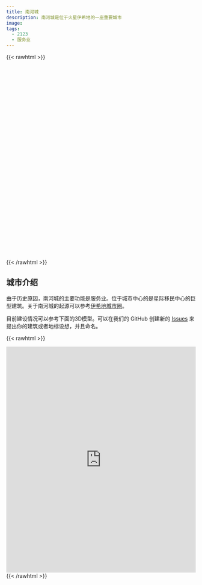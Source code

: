 ```yaml
---
title: 南河城
description: 南河城是位于火星伊希地的一座重要城市
image:
tags:
  - 2123
  - 服务业
---
```


{{< rawhtml >}}
<link rel="stylesheet" href="https://unpkg.com/leaflet@1.6.0/dist/leaflet.css" integrity="sha512-xwE/Az9zrjBIphAcBb3F6JVqxf46+CDLwfLMHloNu6KEQCAWi6HcDUbeOfBIptF7tcCzusKFjFw2yuvEpDL9wQ==" crossorigin=""/>
<script src="https://unpkg.com/leaflet@1.6.0/dist/leaflet.js" integrity="sha512-gZwIG9x3wUXg2hdXF6+rVkLF/0Vi9U8D2Ntg4Ga5I5BZpVkVxlJWbSQtXPSiUTtC0TjtGOmxa1AJPuV0CPthew==" crossorigin=""></script>

<link rel="stylesheet" href="/assets/map/fontawesome-markers/leaflet.awesome-markers.css"/>
<script src="/assets/map/fontawesome-markers/leaflet.awesome-markers.min.js"></script>

<style>
    #map {
        width: 100%;
        height: 500px;
    }
</style>


<div id='map'></div>

<script>

    var map = L.map('map', {
        crs: L.CRS.Simple
    });

    var bounds = [[0,0], [761, 943]];
    var image = L.imageOverlay('https://raw.githubusercontent.com/InterImm/martian-cities/master/city-plan/isidis-procyon/isidis-city-procyon.jpg', bounds).addTo(map);

    data = [
       {
          "name": "InterImm Building",
          "description": "Interplanetary Immigration Center",
          "link": "https://interimm.org",
          "geolocation": [ 381, 439 ],
       },
       {
        "name": "星移农业技术有限公司 - InterImm Agriculture",
        "description": "星移农业最初是星际移民中心下属的一个非盈利科研机构，由美国NASA和中国航空三院联合建立，依托于中国科学院成都生物所。随后该机构相继将多项关键技术工程化，并成功在火星一期基地建设期间建成火星农业实验室和火星第一农业基地。该机构随后成立公司，并在成都和火星设立双总部。",
        "link": "https://interimm.org/hub/companies/company-1518927000293/",
        "geolocation": [718,456],
     },
       {
        "name": "黄昏星-The evening star",
        "description": "时属杨家的私人家族企业，其创始人为距今100年前的海斯帕小姐。该企曾成功打击多个太空走私集团头目并向世人揭露出太空走私者联盟内部交易的黑幕，同时致力于太空大盗的追捕行动。与打击太空犯罪局为长期友好合作关系。",
        "link": "https://interimm.org/hub/companies/company-vgwsng7isbcuh2kzbrao1vgwsng74w79/",
        "geolocation": [431,21],
     },
     {
        "name": "俊哲宇宙文化传媒公司-火星工作室",
        "description": "本工作室直属于俊哲宇宙文化传媒公司地球总部，是探索外太空文化娱乐传媒范式的先锋组织，也是进行星际文化交流的排头兵。",
        "link": "http://interimm.org/hub/companies/company-ypfbogrqi22962fbooypfbe0yhohcabn/",
        "geolocation": [423.5, 334],
     }
    ]

     console.log(data)

     function add_one_institute(one_company, the_color) {
        console.log(one_company)

        if (one_company.link === undefined) {
           var one_company__link = ""
        }
        else {
           var one_company__link = one_company.link
        }
        one_company__link_clean = one_company__link.replace(/(^\w+:|^)\/\//, '').replace(/\/$/, "");

        var one_company_marker = L.marker(
            one_company.geolocation, {
                icon: L.AwesomeMarkers.icon({icon: 'star', markerColor: 'red', prefix: 'fa', spin:false}) ,
                opacity: 0.9,
                color: the_color,
                title: one_company.name,
                alt: one_company.name,
                riseOnHover: true
        })
        one_company_marker.bindPopup(
              "<h3>" + one_company.name + "</h3>"
              + one_company.description
              + "<br>Link: <a href='" +
              one_company.link + "' target='blank'>" +
              one_company__link_clean + "</a>"
           ).openPopup();
        one_company_marker.addTo(map)
     }

     for (it of data) {
        console.log("for: " + it)
        add_one_institute(it, 'red')
     }

     map.closePopup()

    map.fitBounds(bounds);

map.on('click', function(e) {
    console.log("Lat, Lon : " + e.latlng.lat + ", " + e.latlng.lng)
});


</script>
{{< /rawhtml >}}


## 城市介绍

由于历史原因，南河城的主要功能是服务业。位于城市中心的是星际移民中心的巨型建筑。关于南河城的起源可以参考[伊希地城市圈](http://book.interimm.org/history/mars_immigration/#%E4%BC%8A%E5%B8%8C%E5%9C%B0%E5%9F%8E%E5%B8%82%E5%9C%88)。

目前建设情况可以参考下面的3D模型。可以在我们的 GitHub 创建新的 [Issues](https://github.com/InterImm/martian-cities/issues/2) 来提出你的建筑或者地标设想，并且命名。

{{< rawhtml >}}
<div class="sketchfab-embed-wrapper"><iframe width="100%" height="600" src="https://sketchfab.com/models/38483b36866847baba1dd115066dd5eb/embed" frameborder="0" allowvr="" allowfullscreen="allowfullscreen" mozallowfullscreen="true" webkitallowfullscreen="true" onmousewheel=""></iframe></div>
{{< /rawhtml >}}
